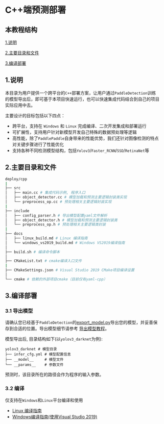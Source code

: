 # C++端预测部署

## 本教程结构

[1.说明](#1说明)

[2.主要目录和文件](#2主要目录和文件)

[3.编译部署](#3编译)



## 1.说明

本目录为用户提供一个跨平台的`C++`部署方案，让用户通过`PaddleDetection`训练的模型导出后，即可基于本项目快速运行，也可以快速集成代码结合到自己的项目实际应用中去。

主要设计的目标包括以下四点：
- 跨平台，支持在 `Windows` 和 `Linux` 完成编译、二次开发集成和部署运行
- 可扩展性，支持用户针对新模型开发自己特殊的数据预处理等逻辑
- 高性能，除了`PaddlePaddle`自身带来的性能优势，我们还针对图像检测的特点对关键步骤进行了性能优化
- 支持各种不同检测模型结构，包括`Yolov3`/`Faster_RCNN`/`SSD`/`RetinaNet`等

## 2.主要目录和文件

```bash
deploy/cpp
|
├── src
│   ├── main.cc # 集成代码示例, 程序入口
│   ├── object_detector.cc # 模型加载和预测主要逻辑封装类实现
│   └── preprocess_op.cc # 预处理相关主要逻辑封装实现
|
├── include
│   ├── config_parser.h # 导出模型配置yaml文件解析
│   ├── object_detector.h # 模型加载和预测主要逻辑封装类
│   └── preprocess_op.h # 预处理相关主要逻辑类封装
|
├── docs
│   ├── linux_build.md # Linux 编译指南
│   └── windows_vs2019_build.md # Windows VS2019编译指南
│
├── build.sh # 编译命令脚本
│
├── CMakeList.txt # cmake编译入口文件
|
├── CMakeSettings.json # Visual Studio 2019 CMake项目编译设置
│
└── cmake # 依赖的外部项目cmake（目前仅有yaml-cpp）

```

## 3.编译部署

### 3.1 导出模型
请确认您已经基于`PaddleDetection`的[export_model.py](https://github.com/PaddlePaddle/PaddleDetection/blob/release/2.1/static/tools/export_model.py)导出您的模型，并妥善保存到合适的位置。导出模型细节请参考 [导出模型教程](https://github.com/PaddlePaddle/PaddleDetection/blob/release/2.1/static/docs/advanced_tutorials/deploy/EXPORT_MODEL.md)。

模型导出后, 目录结构如下(以`yolov3_darknet`为例):
```
yolov3_darknet # 模型目录
├── infer_cfg.yml # 模型配置信息
├── __model__     # 模型文件
└── __params__    # 参数文件
```

预测时，该目录所在的路径会作为程序的输入参数。

### 3.2 编译

仅支持在`Windows`和`Linux`平台编译和使用
- [Linux 编译指南](docs/linux_build.md)
- [Windows编译指南(使用Visual Studio 2019)](docs/windows_vs2019_build.md)
